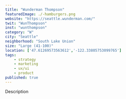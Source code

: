 ```yaml
---
title: "Wunderman Thompson"
featuredImage: ./-hamburgers.png
website: "https://seattle.wunderman.com/"
twit: "WunThompson"
inst: "wunthompson"
category: "W"
city: "Seattle"
neighborhood: "South Lake Union"
size: "Large (41-100)"
location: ['47.61269573563612','-122.33805753099765']
tags:
    - strategy
    - marketing
    - ux/ui
    - product
published: true
---
```


Description

